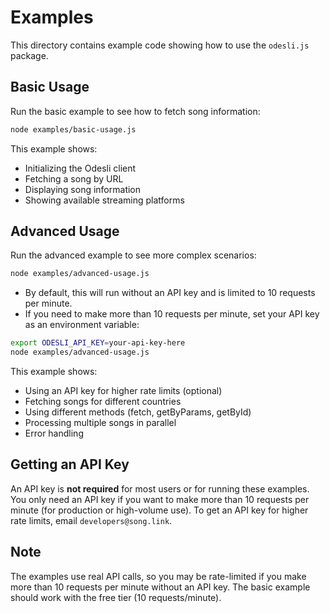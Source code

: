 # Examples

This directory contains example code showing how to use the `odesli.js` package.

## Basic Usage

Run the basic example to see how to fetch song information:

```bash
node examples/basic-usage.js
```

This example shows:

- Initializing the Odesli client
- Fetching a song by URL
- Displaying song information
- Showing available streaming platforms

## Advanced Usage

Run the advanced example to see more complex scenarios:

```bash
node examples/advanced-usage.js
```

- By default, this will run without an API key and is limited to 10 requests per minute.
- If you need to make more than 10 requests per minute, set your API key as an environment variable:

```bash
export ODESLI_API_KEY=your-api-key-here
node examples/advanced-usage.js
```

This example shows:

- Using an API key for higher rate limits (optional)
- Fetching songs for different countries
- Using different methods (fetch, getByParams, getById)
- Processing multiple songs in parallel
- Error handling

## Getting an API Key

An API key is **not required** for most users or for running these examples. You only need an API key if you want to make more than 10 requests per minute (for production or high-volume use). To get an API key for higher rate limits, email `developers@song.link`.

## Note

The examples use real API calls, so you may be rate-limited if you make more than 10 requests per minute without an API key. The basic example should work with the free tier (10 requests/minute).
